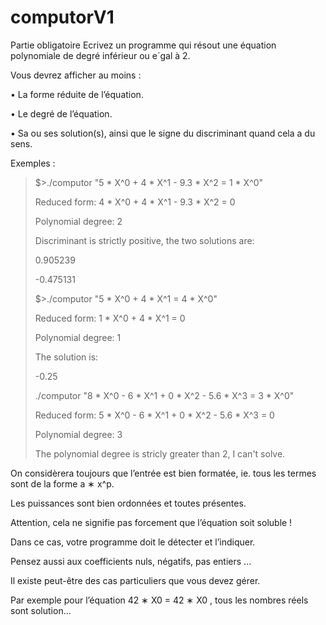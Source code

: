 # computorV1

Partie obligatoire
Ecrivez un programme qui résout une équation polynomiale de degré inférieur ou e´gal
à 2.

Vous devrez afficher au moins :

• La forme réduite de l’équation.

• Le degré de l’équation.

• Sa ou ses solution(s), ainsi que le signe du discriminant quand cela a du sens.

Exemples :

>$>./computor "5 * X^0 + 4 * X^1 - 9.3 * X^2 = 1 * X^0"
>
>Reduced form: 4 * X^0 + 4 * X^1 - 9.3 * X^2 = 0
>
>Polynomial degree: 2
>
>Discriminant is strictly positive, the two solutions are:
>
>0.905239
>
>-0.475131
>
>$>./computor "5 * X^0 + 4 * X^1 = 4 * X^0"
>
>Reduced form: 1 * X^0 + 4 * X^1 = 0
>
>Polynomial degree: 1
>
>The solution is:
>
>-0.25
>
>./computor "8 * X^0 - 6 * X^1 + 0 * X^2 - 5.6 * X^3 = 3 * X^0"
>
>Reduced form: 5 * X^0 - 6 * X^1 + 0 * X^2 - 5.6 * X^3 = 0
>
>Polynomial degree: 3
>
>The polynomial degree is stricly greater than 2, I can't solve.

On considèrera toujours que l’entrée est bien formatée, ie. tous les termes sont de la forme a ∗ x^p.

Les puissances sont bien ordonnées et toutes présentes.

Attention, cela ne signifie pas forcement que l’équation soit soluble !

Dans ce cas, votre programme doit le détecter et l’indiquer.

Pensez aussi aux coefficients nuls, négatifs, pas entiers ...

Il existe peut-être des cas particuliers que vous devez gérer.

Par exemple pour l’équation 42 ∗ X0 = 42 ∗ X0 , tous les nombres réels sont solution...

